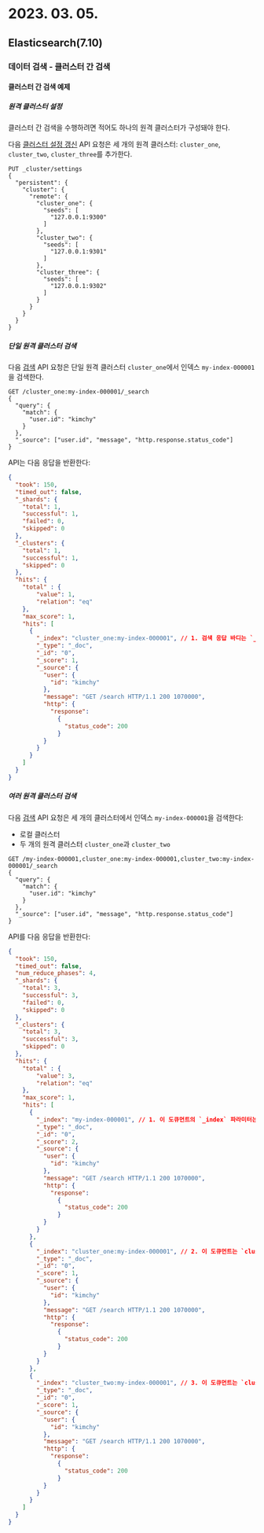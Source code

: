 # 2023. 03. 05.

## Elasticsearch(7.10)

### 데이터 검색 - 클러스터 간 검색

#### 클러스터 간 검색 예제

##### 원격 클러스터 설정

클러스터 간 검색을 수행하려면 적어도 하나의 원격 클러스터가 구성돼야 한다.

다음 [클러스터 설정 갱신][update-cluster-settings] API 요청은 세 개의 원격 클러스터: `cluster_one`, `cluster_two`, `cluster_three`를 추가한다. 

```http
PUT _cluster/settings
{
  "persistent": {
    "cluster": {
      "remote": {
        "cluster_one": {
          "seeds": [
            "127.0.0.1:9300"
          ]
        },
        "cluster_two": {
          "seeds": [
            "127.0.0.1:9301"
          ]
        },
        "cluster_three": {
          "seeds": [
            "127.0.0.1:9302"
          ]
        }
      }
    }
  }
}
```

##### 단일 원격 클러스터 검색

다음 [검색][search] API 요청은 단일 원격 클러스터 `cluster_one`에서 인덱스 `my-index-000001`을 검색한다.

```http
GET /cluster_one:my-index-000001/_search
{
  "query": {
    "match": {
      "user.id": "kimchy"
    }
  },
  "_source": ["user.id", "message", "http.response.status_code"]
}
```

API는 다음 응답을 반환한다:

```json
{
  "took": 150,
  "timed_out": false,
  "_shards": {
    "total": 1,
    "successful": 1,
    "failed": 0,
    "skipped": 0
  },
  "_clusters": {
    "total": 1,
    "successful": 1,
    "skipped": 0
  },
  "hits": {
    "total" : {
        "value": 1,
        "relation": "eq"
    },
    "max_score": 1,
    "hits": [
      {
        "_index": "cluster_one:my-index-000001", // 1. 검색 응답 바디는 `_index`에 원격 클러스터의 이름을 포함한다.
        "_type": "_doc",
        "_id": "0",
        "_score": 1,
        "_source": {
          "user": {
            "id": "kimchy"
          },
          "message": "GET /search HTTP/1.1 200 1070000",
          "http": {
            "response":
              {
                "status_code": 200
              }
          }
        }
      }
    ]
  }
}
```

##### 여러 원격 클러스터 검색

다음 [검색][search] API 요청은 세 개의 클러스터에서 인덱스 `my-index-000001`을 검색한다:

* 로컬 클러스터
* 두 개의 원격 클러스터 `cluster_one`과 `cluster_two`

```http
GET /my-index-000001,cluster_one:my-index-000001,cluster_two:my-index-000001/_search
{
  "query": {
    "match": {
      "user.id": "kimchy"
    }
  },
  "_source": ["user.id", "message", "http.response.status_code"]
}
```

API를 다음 응답을 반환한다:

```json
{
  "took": 150,
  "timed_out": false,
  "num_reduce_phases": 4,
  "_shards": {
    "total": 3,
    "successful": 3,
    "failed": 0,
    "skipped": 0
  },
  "_clusters": {
    "total": 3,
    "successful": 3,
    "skipped": 0
  },
  "hits": {
    "total" : {
        "value": 3,
        "relation": "eq"
    },
    "max_score": 1,
    "hits": [
      {
        "_index": "my-index-000001", // 1. 이 도큐먼트의 `_index` 파라미터는 클러스터 이름을 포함하지 않는다. 즉, 이 도큐먼트는 로컬 클러스터에서 왔다.
        "_type": "_doc",
        "_id": "0",
        "_score": 2,
        "_source": {
          "user": {
            "id": "kimchy"
          },
          "message": "GET /search HTTP/1.1 200 1070000",
          "http": {
            "response":
              {
                "status_code": 200
              }
          }
        }
      },
      {
        "_index": "cluster_one:my-index-000001", // 2. 이 도큐먼트는 `cluster_one`에서 왔다.
        "_type": "_doc",
        "_id": "0",
        "_score": 1,
        "_source": {
          "user": {
            "id": "kimchy"
          },
          "message": "GET /search HTTP/1.1 200 1070000",
          "http": {
            "response":
              {
                "status_code": 200
              }
          }
        }
      },
      {
        "_index": "cluster_two:my-index-000001", // 3. 이 도큐먼트는 `cluster_two`에서 왔다.
        "_type": "_doc",
        "_id": "0",
        "_score": 1,
        "_source": {
          "user": {
            "id": "kimchy"
          },
          "message": "GET /search HTTP/1.1 200 1070000",
          "http": {
            "response":
              {
                "status_code": 200
              }
          }
        }
      }
    ]
  }
}
```



[update-cluster-settings]: https://www.elastic.co/guide/en/elasticsearch/reference/7.10/cluster-update-settings.html
[search]: https://www.elastic.co/guide/en/elasticsearch/reference/7.10/search-search.html